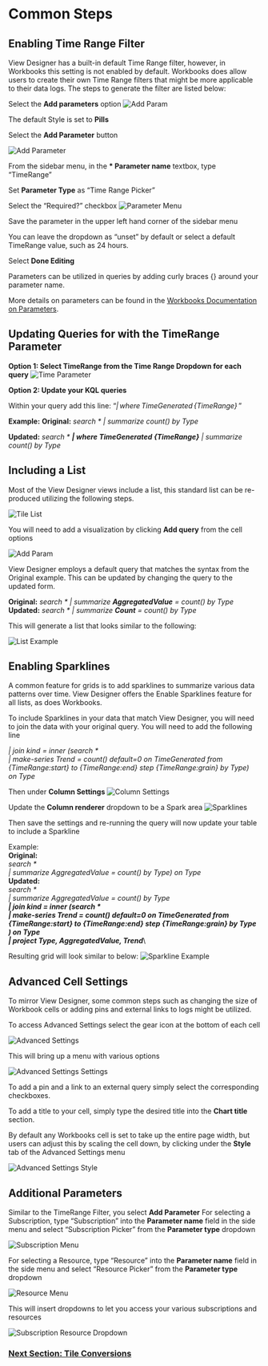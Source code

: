 # Common Steps

## Enabling Time Range Filter
View Designer has a built-in default Time Range filter, however, in Workbooks this setting is not enabled by default. Workbooks does allow users to create their own Time Range filters that might be more applicable to their data logs. The steps to generate the filter are listed below:

Select the <strong>Add parameters</strong> option
![Add Param](./Examples/AddParam.png)

The default Style is set to <strong>Pills</strong>

Select the <strong>Add Parameter</strong> button

![Add Parameter](./Examples/AddParameter.png)

From the sidebar menu, in the <strong>* Parameter name</strong> textbox, type “TimeRange”

Set <strong>Parameter Type</strong> as “Time Range Picker”

Select the “Required?” checkbox
![Parameter Menu](./Examples/ParamMenu.png)

Save the parameter in the upper left hand corner of the sidebar menu

You can leave the dropdown as “unset” by default or select a default TimeRange value, such as 24 hours.

Select <strong>Done Editing</strong>

Parameters can be utilized in queries by adding curly braces {} around your parameter name.

More details on parameters can be found in the [Workbooks Documentation on Parameters](https://github.com/microsoft/Application-Insights-Workbooks/blob/master/Documentation/Parameters/Parameters.md).

## Updating Queries for with the TimeRange Parameter
<strong>Option 1: Select TimeRange from the Time Range Dropdown for each query</strong>
![Time Parameter](./Examples/TimeParam.png)

<strong>Option 2: Update your KQL queries</strong>

Within your query add this line: “_| where TimeGenerated {TimeRange}_ ”

<strong>Example:</strong>
**Original:** _search * | summarize count() by Type_

**Updated:** _search * **| where TimeGenerated {TimeRange}** | summarize count() by Type_

## Including a List
Most of the View Designer views include a list, this standard list can be re-produced utilizing the following steps.

![Tile List](./Examples/TileList.png)

You will need to add a visualization by clicking **Add query** from the cell options

![Add Param](./Examples/AddParam.png)

View Designer employs a default query that matches the syntax from the Original example. This can be updated by changing the query to the updated form.

**Original:** _search * | summarize **AggregatedValue** = count() by Type_\
**Updated:** _search * | summarize **Count** = count() by Type_

This will generate a list that looks similar to the following:

![List Example](./Examples/ListEx.png)

## Enabling Sparklines
A common feature for grids is to add sparklines to summarize various data patterns over time. View Designer offers the Enable Sparklines feature for all lists, as does Workbooks.

To include Sparklines in your data that match View Designer, you will need to join the data with your original query. You will need to add the following line

_| join kind = inner (search * \
| make-series Trend = count() default=0 on TimeGenerated from \{TimeRange:start} to {TimeRange:end} step {TimeRange:grain} by Type)\
on Type_

Then under **Column Settings**
![Column Settings](./Examples/ColumnSettings.png)

Update the **Column renderer** dropdown to be a Spark area
![Sparklines](./Examples/Sparkline.png)

Then save the settings and re-running the query will now update your table to include a Sparkline

Example:\
**Original:**\
_search *\
| summarize AggregatedValue = count() by Type) on Type_\
**Updated:**\
_search *\
| summarize AggregatedValue = count() by Type\
**| join kind = inner (search * \
| make-series Trend = count() default=0 on TimeGenerated from \{TimeRange:start} to {TimeRange:end} step {TimeRange:grain} by Type\
) on Type\
| project Type, AggregatedValue, Trend**_\

Resulting grid will look similar to below:
![Sparkline Example](./Examples/SparkEx.png)

## Advanced Cell Settings
To mirror View Designer, some common steps such as changing the size of Workbook cells or adding pins and external links to logs might be utilized.

To access Advanced Settings select the gear icon at the bottom of each cell

![Advanced Settings](./Examples/AdvSet.png)

This will bring up a menu with various options

![Advanced Settings Settings](./Examples/AdvSetSettings.png)

To add a pin and a link to an external query simply select the corresponding checkboxes.

To add a title to your cell, simply type the desired title into the **Chart title** section.

By default any Workbooks cell is set to take up the entire page width, but users can adjust this by scaling the cell down, by clicking under the **Style** tab of the Advanced Settings menu

![Advanced Settings Style](./Examples/AdvSetStyle.png)

 
## Additional Parameters

Similar to the TimeRange Filter, you select **Add Parameter**
For selecting a Subscription, type “Subscription” into the **Parameter name** field in the side menu and select “Subscription Picker” from the **Parameter type** dropdown

![Subscription Menu](./Examples/SubFilter.png)

For selecting a Resource, type “Resource” into the **Parameter name** field 
in the side menu and select “Resource Picker” from the **Parameter type** dropdown

![Resource Menu](./Examples/ResFilter.png)

This will insert dropdowns to let you access your various subscriptions and resources

![Subscription Resource Dropdown](./Examples/SubRes.png)

### [Next Section: Tile Conversions]((./TileConversions.md))